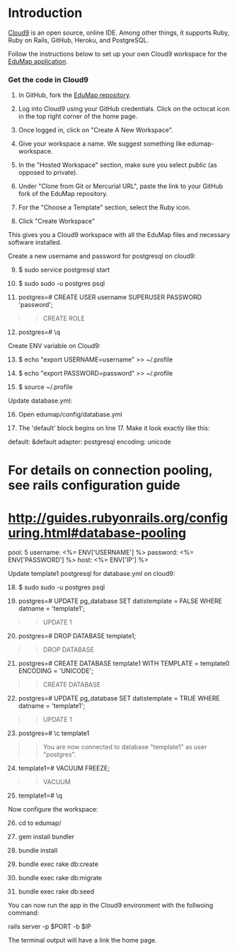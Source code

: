 # Introduction

[Cloud9](https://c9.io) is an open source, online IDE. Among other things, it supports Ruby, Ruby on Rails, 
GitHub, Heroku, and PostgreSQL. 

Follow the instructions below to set up your own Cloud9 workspace for the [EduMap application](https://edumap2.herokuapp.com). 

### Get the code in Cloud9

1. In GitHub, fork the [EduMap repository](https://github.com/andyras/edumap).

2. Log into Cloud9 using your GitHub credentials. Click on the octocat icon in the top right corner of the home page. 

3. Once logged in, click on "Create A New Workspace". 

4. Give your workspace a name. We suggest something like edumap-workspace. 

5. In the "Hosted Workspace" section, make sure you select public (as opposed to private).

6. Under "Clone from Git or Mercurial URL", paste the link to your GitHub fork of the EduMap repository.

7. For the "Choose a Template" section, select the Ruby icon. 

8. Click "Create Workspace"

This gives you a Cloud9 workspace with all the EduMap files and necessary software installed. 

Create a new username and password for postgresql on cloud9:

9. $ sudo service postgresql start

10. $ sudo sudo -u postgres psql

11. postgres=# CREATE USER username SUPERUSER PASSWORD 'password';
>> CREATE ROLE

12. postgres=# \q

Create ENV variable on Cloud9:

13. $ echo "export USERNAME=username" >> ~/.profile

14. $ echo "export PASSWORD=password" >> ~/.profile

15. $ source ~/.profile

Update database.yml: 

16. Open edumap/config/database.yml

17. The 'default' block begins on line 17. Make it look exactly like this:

default: &default
  adapter: postgresql
  encoding: unicode
  # For details on connection pooling, see rails configuration guide
  # http://guides.rubyonrails.org/configuring.html#database-pooling
  pool: 5
  username: <%= ENV['USERNAME'] %>
  password: <%= ENV['PASSWORD'] %>
  host:     <%= ENV['IP'] %>

Update template1 postgresql for database.yml on cloud9:

18. $ sudo sudo -u postgres psql

19. postgres=# UPDATE pg_database SET datistemplate = FALSE WHERE datname = 'template1';
>> UPDATE 1

20. postgres=# DROP DATABASE template1;
>> DROP DATABASE

21. postgres=# CREATE DATABASE template1 WITH TEMPLATE = template0 ENCODING = 'UNICODE';
>> CREATE DATABASE

22. postgres=# UPDATE pg_database SET datistemplate = TRUE WHERE datname = 'template1';
>> UPDATE 1

23. postgres=# \c template1
>> You are now connected to database "template1" as user "postgres".

24. template1=# VACUUM FREEZE;
>> VACUUM

25. template1=# \q

Now configure the workspace:

26. cd to edumap/

27. gem install bundler

28. bundle install

29. bundle exec rake db:create

30. bundle exec rake db:migrate

31. bundle exec rake db:seed

You can now run the app in the Cloud9 environment with the follwoing command:

rails server -p $PORT -b $IP

The terminal output will have a link the home page. 



